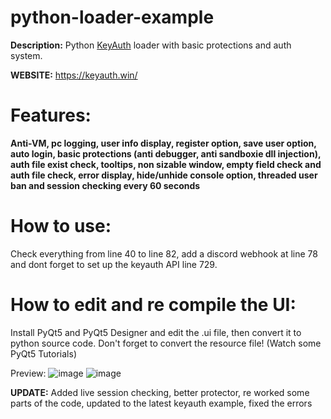 # python-loader-example
**Description:**
Python [KeyAuth](https://keyauth.win/) loader with basic protections and auth system.

**WEBSITE:**
https://keyauth.win/

# Features:
**Anti-VM, pc logging, user info display, register option, save user option, auto login, basic protections (anti debugger, anti sandboxie dll injection), auth file exist check, tooltips, non sizable window, empty field check and auth file check, error display, hide/unhide console option, threaded user ban and session checking every 60 seconds**

# How to use:
Check everything from line 40 to line 82, add a discord webhook at line 78 and dont forget to set up the keyauth API line 729.


# How to edit and re compile the UI:

Install PyQt5 and PyQt5 Designer and edit the .ui file, then convert it to python source code. Don't forget to convert the resource file! (Watch some PyQt5 Tutorials)


Preview: 
![image](https://user-images.githubusercontent.com/74118308/166079334-d9ffced7-7341-4cac-a88f-d73271510bd4.png)
![image](https://user-images.githubusercontent.com/74118308/211208212-21191a72-04d3-41a8-a24d-94a54ca3d233.png)


**UPDATE:**
Added live session checking, better protector, re worked some parts of the code, updated to the latest keyauth example, fixed the errors
